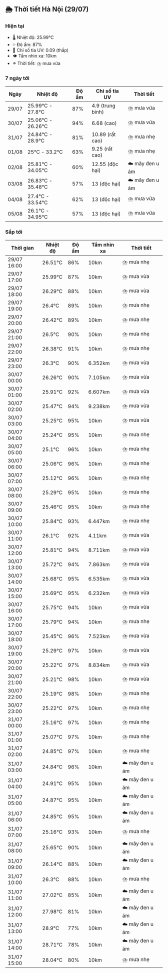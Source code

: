 ## 🌦️ Thời tiết Hà Nội (29/07)

### Hiện tại

- 🌡️ Nhiệt độ: 25.99℃
- 💦 Độ ẩm: 87%
- 🌟 Chỉ số tia UV: 0.09 (thấp)
- 👁️ Tầm nhìn xa: 10km
- ☂️ Thời tiết: ⛈️ mưa vừa

### 7 ngày tới

| Ngày | Nhiệt độ | Độ ẩm | Chỉ số tia UV | Thời tiết |
| --- | --- | --- | --- | --- |
| 29/07 | 25.99℃ - 27.8℃ | 87% | 4.9 (trung bình) | ⛈️ mưa vừa |
| 30/07 | 25.06℃ - 26.26℃ | 94% | 6.68 (cao) | ⛈️ mưa vừa |
| 31/07 | 24.84℃ - 28.9℃ | 81% | 10.89 (rất cao) | ⛈️ mưa nhẹ |
| 01/08 | 25℃ - 33.2℃ | 63% | 9.25 (rất cao) | ⛈️ mưa nhẹ |
| 02/08 | 25.81℃ - 34.05℃ | 60% | 12.55 (độc hại) | ☁️ mây đen u ám |
| 03/08 | 26.83℃ - 35.48℃ | 57% | 13 (độc hại) | ☁️ mây đen u ám |
| 04/08 | 27.4℃ - 33.54℃ | 62% | 13 (độc hại) | ⛈️ mưa vừa |
| 05/08 | 26.1℃ - 34.95℃ | 57% | 13 (độc hại) | ⛈️ mưa vừa |

### Sắp tới

| Thời gian | Nhiệt độ | Độ ẩm | Tầm nhìn xa | Thời tiết |
| --- | --- | --- | --- | --- |
| 29/07 16:00 | 26.51℃ | 86% | 10km | ⛈️ mưa nhẹ |
| 29/07 17:00 | 25.99℃ | 87% | 10km | ⛈️ mưa vừa |
| 29/07 18:00 | 26.29℃ | 88% | 10km | ⛈️ mưa vừa |
| 29/07 19:00 | 26.4℃ | 89% | 10km | ⛈️ mưa nhẹ |
| 29/07 20:00 | 26.42℃ | 89% | 10km | ⛈️ mưa nhẹ |
| 29/07 21:00 | 26.5℃ | 90% | 10km | ⛈️ mưa nhẹ |
| 29/07 22:00 | 26.38℃ | 91% | 10km | ⛈️ mưa nhẹ |
| 29/07 23:00 | 26.3℃ | 90% | 6.352km | ⛈️ mưa vừa |
| 30/07 00:00 | 26.26℃ | 90% | 7.105km | ⛈️ mưa vừa |
| 30/07 01:00 | 25.91℃ | 92% | 6.607km | ⛈️ mưa vừa |
| 30/07 02:00 | 25.47℃ | 94% | 9.238km | ⛈️ mưa vừa |
| 30/07 03:00 | 25.25℃ | 95% | 10km | ⛈️ mưa vừa |
| 30/07 04:00 | 25.24℃ | 95% | 10km | ⛈️ mưa nhẹ |
| 30/07 05:00 | 25.1℃ | 96% | 10km | ⛈️ mưa nhẹ |
| 30/07 06:00 | 25.06℃ | 96% | 10km | ⛈️ mưa nhẹ |
| 30/07 07:00 | 25.12℃ | 96% | 10km | ⛈️ mưa nhẹ |
| 30/07 08:00 | 25.29℃ | 95% | 10km | ⛈️ mưa nhẹ |
| 30/07 09:00 | 25.46℃ | 95% | 10km | ⛈️ mưa nhẹ |
| 30/07 10:00 | 25.84℃ | 93% | 6.447km | ⛈️ mưa nhẹ |
| 30/07 11:00 | 26.1℃ | 92% | 4.11km | ⛈️ mưa vừa |
| 30/07 12:00 | 25.81℃ | 94% | 8.711km | ⛈️ mưa vừa |
| 30/07 13:00 | 25.72℃ | 94% | 7.863km | ⛈️ mưa vừa |
| 30/07 14:00 | 25.68℃ | 95% | 6.535km | ⛈️ mưa vừa |
| 30/07 15:00 | 25.69℃ | 95% | 6.232km | ⛈️ mưa vừa |
| 30/07 16:00 | 25.75℃ | 94% | 10km | ⛈️ mưa vừa |
| 30/07 17:00 | 25.79℃ | 94% | 10km | ⛈️ mưa nhẹ |
| 30/07 18:00 | 25.45℃ | 96% | 7.523km | ⛈️ mưa vừa |
| 30/07 19:00 | 25.29℃ | 97% | 10km | ⛈️ mưa vừa |
| 30/07 20:00 | 25.22℃ | 97% | 8.834km | ⛈️ mưa vừa |
| 30/07 21:00 | 25.21℃ | 98% | 10km | ⛈️ mưa vừa |
| 30/07 22:00 | 25.19℃ | 98% | 10km | ⛈️ mưa nhẹ |
| 30/07 23:00 | 25.22℃ | 97% | 10km | ⛈️ mưa nhẹ |
| 31/07 00:00 | 25.16℃ | 97% | 10km | ⛈️ mưa nhẹ |
| 31/07 01:00 | 25.07℃ | 97% | 10km | ⛈️ mưa nhẹ |
| 31/07 02:00 | 24.85℃ | 97% | 10km | ⛈️ mưa nhẹ |
| 31/07 03:00 | 24.84℃ | 96% | 10km | ☁️ mây đen u ám |
| 31/07 04:00 | 24.91℃ | 95% | 10km | ☁️ mây đen u ám |
| 31/07 05:00 | 24.87℃ | 95% | 10km | ☁️ mây đen u ám |
| 31/07 06:00 | 24.85℃ | 95% | 10km | ☁️ mây đen u ám |
| 31/07 07:00 | 25.16℃ | 93% | 10km | ⛈️ mưa nhẹ |
| 31/07 08:00 | 25.65℃ | 90% | 10km | ☁️ mây đen u ám |
| 31/07 09:00 | 26.14℃ | 88% | 10km | ☁️ mây đen u ám |
| 31/07 10:00 | 26.3℃ | 88% | 10km | ⛈️ mưa nhẹ |
| 31/07 11:00 | 27.02℃ | 85% | 10km | ☁️ mây đen u ám |
| 31/07 12:00 | 27.98℃ | 81% | 10km | ☁️ mây đen u ám |
| 31/07 13:00 | 28.9℃ | 77% | 10km | ☁️ mây đen u ám |
| 31/07 14:00 | 28.71℃ | 78% | 10km | ☁️ mây đen u ám |
| 31/07 15:00 | 28.04℃ | 80% | 10km | ⛈️ mưa nhẹ |
